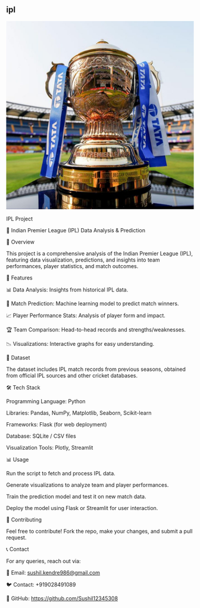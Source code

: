 ## ipl

![image alt](https://github.com/Sushil12345308/ipl/blob/main/TJA-Featured-Image-1.jpg?raw=true)

IPL Project

🏏 Indian Premier League (IPL) Data Analysis & Prediction

📌 Overview

This project is a comprehensive analysis of the Indian Premier League (IPL), featuring data visualization, predictions, and insights into team performances, player statistics, and match outcomes.

🚀 Features

📊 Data Analysis: Insights from historical IPL data.

🔮 Match Prediction: Machine learning model to predict match winners.

📈 Player Performance Stats: Analysis of player form and impact.

🏆 Team Comparison: Head-to-head records and strengths/weaknesses.

📉 Visualizations: Interactive graphs for easy understanding.

📂 Dataset

The dataset includes IPL match records from previous seasons, obtained from official IPL sources and other cricket databases.

🛠️ Tech Stack

Programming Language: Python

Libraries: Pandas, NumPy, Matplotlib, Seaborn, Scikit-learn

Frameworks: Flask (for web deployment)

Database: SQLite / CSV files

Visualization Tools: Plotly, Streamlit

📊 Usage

Run the script to fetch and process IPL data.

Generate visualizations to analyze team and player performances.

Train the prediction model and test it on new match data.

Deploy the model using Flask or Streamlit for user interaction.

🤝 Contributing

Feel free to contribute! Fork the repo, make your changes, and submit a pull request.

📞 Contact

For any queries, reach out via:

📧 Email: sushil.kendre986@gmail.com

🐦 Contact: +919028491089

📂 GitHub: https://github.com/Sushil12345308

